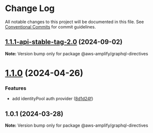 # Change Log

All notable changes to this project will be documented in this file.
See [Conventional Commits](https://conventionalcommits.org) for commit guidelines.

## [1.1.1-api-stable-tag-2.0](https://github.com/aws-amplify/amplify-category-api/compare/@aws-amplify/graphql-directives@1.1.0...@aws-amplify/graphql-directives@1.1.1-api-stable-tag-2.0) (2024-09-02)

**Note:** Version bump only for package @aws-amplify/graphql-directives

# [1.1.0](https://github.com/aws-amplify/amplify-category-api/compare/@aws-amplify/graphql-directives@1.0.1...@aws-amplify/graphql-directives@1.1.0) (2024-04-26)

### Features

- add identityPool auth provider ([8d1d24f](https://github.com/aws-amplify/amplify-category-api/commit/8d1d24f921e5ea634cde12822ee7ce48059bc78b))

## 1.0.1 (2024-03-28)

**Note:** Version bump only for package @aws-amplify/graphql-directives
